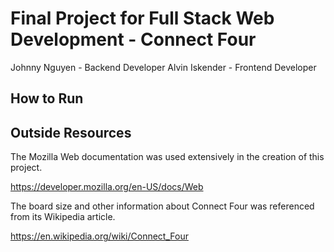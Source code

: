 # Final Project for Full Stack Web Development - Connect Four

Johnny Nguyen - Backend Developer
Alvin Iskender - Frontend Developer

## How to Run



## Outside Resources

The Mozilla Web documentation was used extensively in the creation of this project.

https://developer.mozilla.org/en-US/docs/Web

The board size and other information about Connect Four was referenced from its Wikipedia article.

https://en.wikipedia.org/wiki/Connect_Four
